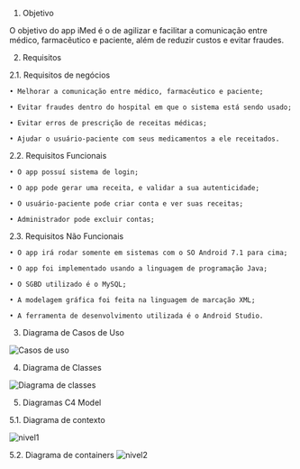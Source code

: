 1. Objetivo

O objetivo do app iMed é o de agilizar e facilitar a comunicação entre médico, farmacêutico e paciente, além de reduzir custos e evitar fraudes.

2. Requisitos

2.1. Requisitos de negócios
  
    • Melhorar a comunicação entre médico, farmacêutico e paciente;

    • Evitar fraudes dentro do hospital em que o sistema está sendo usado;

    • Evitar erros de prescrição de receitas médicas;

    • Ajudar o usuário-paciente com seus medicamentos a ele receitados.

2.2. Requisitos Funcionais
  
    • O app possuí sistema de login;

    • O app pode gerar uma receita, e validar a sua autenticidade;

    • O usuário-paciente pode criar conta e ver suas receitas;

    • Administrador pode excluir contas;

2.3. Requisitos Não Funcionais
  
    • O app irá rodar somente em sistemas com o SO Android 7.1 para cima;

    • O app foi implementado usando a linguagem de programação Java;

    • O SGBD utilizado é o MySQL;

    • A modelagem gráfica foi feita na linguagem de marcação XML;

    • A ferramenta de desenvolvimento utilizada é o Android Studio. 

3. Diagrama de Casos de Uso

![Casos de uso](https://user-images.githubusercontent.com/74109343/144315665-fd849bec-8cae-4d0f-ab87-29abb4a4d081.jpg)


4. Diagrama de Classes

![Diagrama de classes](https://user-images.githubusercontent.com/74109343/138169978-020e6090-396d-4f1f-9611-c1a5655c2b35.jpeg)


5. Diagramas C4 Model 

5.1. Diagrama de contexto

![nivel1](https://user-images.githubusercontent.com/74109343/137323033-60e2d8e1-4e98-46a9-b83d-6f1d4589a9dc.jpg)


5.2. Diagrama de containers
![nivel2](https://user-images.githubusercontent.com/74109343/137323041-d70e2eb4-60eb-44a7-bd4b-7a917ee4920b.jpg)


